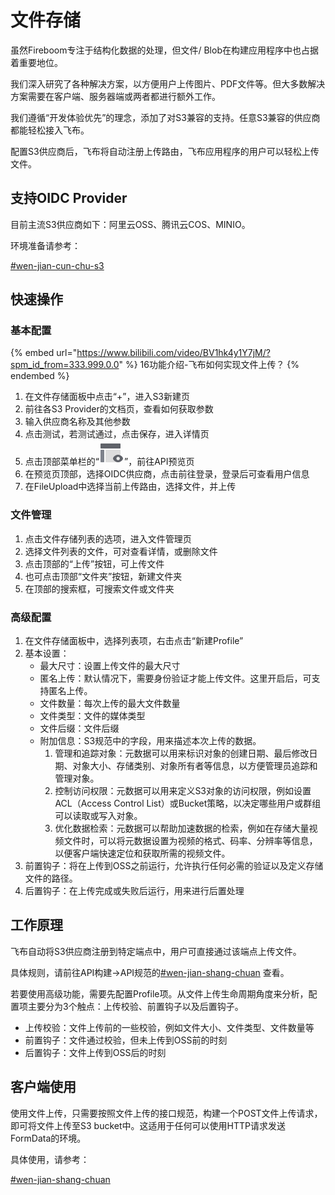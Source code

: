 # 文件存储

虽然Fireboom专注于结构化数据的处理，但文件/ Blob在构建应用程序中也占据着重要地位。

我们深入研究了各种解决方案，以方便用户上传图片、PDF文件等。但大多数解决方案需要在客户端、服务器端或两者都进行额外工作。

我们遵循“开发体验优先”的理念，添加了对S3兼容的支持。任意S3兼容的供应商都能轻松接入飞布。

配置S3供应商后，飞布将自动注册上传路由，飞布应用程序的用户可以轻松上传文件。

## 支持OIDC Provider

目前主流S3供应商如下：阿里云OSS、腾讯云COS、MINIO。

环境准备请参考：

[#wen-jian-cun-chu-s3](../huan-jing-zhun-bei.md#wen-jian-cun-chu-s3 "mention")

## 快速操作

### 基本配置

{% embed url="https://www.bilibili.com/video/BV1hk4y1Y7jM/?spm_id_from=333.999.0.0" %}
16功能介绍-飞布如何实现文件上传？
{% endembed %}

1. 在文件存储面板中点击“+”，进入S3新建页
2. 前往各S3 Provider的文档页，查看如何获取参数
3. 输入供应商名称及其他参数
4. 点击测试，若测试通过，点击保存，进入详情页
5. 点击顶部菜单栏的“<img src="data:image/png;base64,iVBORw0KGgoAAAANSUhEUgAAACgAAAAoCAMAAAC7IEhfAAAAY1BMVEUAAADU1NRjZmxvcnePkZVgY2rPz9BfY2poaHTAwMOAhIxoa3FgYmpgYmlgY2nFxcbU1NRmZm+Ag427u73U1NRfYml/g4zt7e3k5eXW1te9vsCztLefoaWanKCOkJVydXtucXecDQKGAAAAFXRSTlMAzP336NDOiAvTz/rn2tjSph7Qs6d9epWLAAAAjElEQVQ4y+2T2Q6EIAxFK+A6mzMj4q7//5VaYngCG2N8cDkvNOlJSG9TuCq+XMQ3oiQ4p0jGsx+/fCIByDwrqRFzDYDn4BatYiw4Y1zEhBgIJjUsjJbED5eG19ctBtrr66rD9x05RYH9oVBKtViFTvGB7UZNlFg9N4n01/QwdDwrA0/mU0jtK/zDYRgBwgsrsPomQg4AAAAASUVORK5CYII=" alt="预览" data-size="line">”，前往API预览页
6. 在预览页顶部，选择OIDC供应商，点击前往登录，登录后可查看用户信息
7. 在FileUpload中选择当前上传路由，选择文件，并上传

### 文件管理

1. 点击文件存储列表的选项，进入文件管理页
2. 选择文件列表的文件，可对查看详情，或删除文件
3. 点击顶部的“上传”按钮，可上传文件
4. 也可点击顶部“文件夹”按钮，新建文件夹
5. 在顶部的搜索框，可搜索文件或文件夹

### 高级配置

1. 在文件存储面板中，选择列表项，右击点击“新建Profile”
2. 基本设置：
   * 最大尺寸：设置上传文件的最大尺寸
   * 匿名上传：默认情况下，需要身份验证才能上传文件。这里开启后，可支持匿名上传。
   * 文件数量：每次上传的最大文件数量
   * 文件类型：文件的媒体类型
   * 文件后缀：文件后缀
   * 附加信息：S3规范中的字段，用来描述本次上传的数据。
     1. 管理和追踪对象：元数据可以用来标识对象的创建日期、最后修改日期、对象大小、存储类别、对象所有者等信息，以方便管理员追踪和管理对象。
     2. 控制访问权限：元数据可以用来定义S3对象的访问权限，例如设置ACL（Access Control List）或Bucket策略，以决定哪些用户或群组可以读取或写入对象。
     3. 优化数据检索：元数据可以帮助加速数据的检索，例如在存储大量视频文件时，可以将元数据设置为视频的格式、码率、分辨率等信息，以便客户端快速定位和获取所需的视频文件。
3. 前置钩子：将在上传到OSS之前运行，允许执行任何必需的验证以及定义存储文件的路径。
4. 后置钩子：在上传完成或失败后运行，用来进行后置处理

## 工作原理

飞布自动将S3供应商注册到特定端点中，用户可直接通过该端点上传文件。

具体规则，请前往API构建->API规范的[#wen-jian-shang-chuan](api-gou-jian/api-gui-fan.md#wen-jian-shang-chuan "mention") 查看。

若要使用高级功能，需要先配置Profile项。从文件上传生命周期角度来分析，配置项主要分为3个触点：上传校验、前置钩子以及后置钩子。

* 上传校验：文件上传前的一些校验，例如文件大小、文件类型、文件数量等
* 前置钩子：文件通过校验，但未上传到OSS前的时刻
* 后置钩子：文件上传到OSS后的时刻

## 客户端使用

使用文件上传，只需要按照文件上传的接口规范，构建一个POST文件上传请求，即可将文件上传至S3 bucket中。这适用于任何可以使用HTTP请求发送FormData的环境。

具体使用，请参考：

[#wen-jian-shang-chuan](sdk-sheng-cheng/wei-xin-xiao-cheng-xu-sdk.md#wen-jian-shang-chuan "mention")



